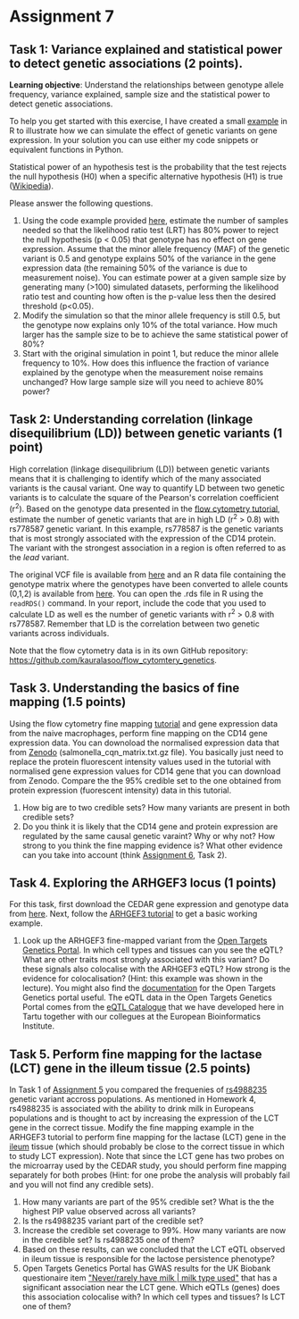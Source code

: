 # Assignment 7

## Task 1: Variance explained and statistical power to detect genetic associations (2 points).
**Learning objective**: Understand the relationships between genotype allele frequency, variance explained, sample size and the statistical power to detect genetic associations.

To help you get started with this exercise, I have created a small [example](https://github.com/kauralasoo/MTAT.03.239_Bioinformatics/blob/master/QTL_analysis/simulating_genetic_associations.md) in R to illustrate how we can simulate the effect of genetic variants on gene expression. In your solution you can use either my code snippets or equivalent functions in Python. 

Statistical power of an hypothesis test is the probability that the test rejects the null hypothesis (H0) when a specific alternative hypothesis (H1) is true ([Wikipedia](https://en.wikipedia.org/wiki/Power_%28statistics%29)). 

Please answer the following questions. 

1. Using the code example provided [here](https://github.com/kauralasoo/MTAT.03.239_Bioinformatics/blob/master/QTL_analysis/simulating_genetic_associations.md), estimate the number of samples needed so that the likelihood ratio test (LRT) has 80% power to reject the null hypothesis (p < 0.05) that genotype has no effect on gene expression. Assume that the minor allele frequency (MAF) of the genetic variant is 0.5 and genotype explains 50% of the variance in the gene expression data (the remaining 50% of the variance is due to measurement noise). You can estimate power at a given sample size by generating many (>100) simulated datasets, performing the likelihood ratio test and counting how often is the p-value less then the desired threshold (p<0.05).
2. Modify the simulation so that the minor allele frequency is still 0.5, but the genotype now explains only 10% of the total variance. How much larger has the sample size to be to achieve the same statistical power of 80%?
3. Start with the original simulation in point 1, but reduce the minor allele frequency to 10%. How does this influence the fraction of variance explained by the genotype when the measurement noise remains unchanged? How large sample size will you need to achieve 80% power?

## Task 2: Understanding correlation (linkage disequilibrium (LD)) between genetic variants (1 point)
High correlation (linkage disequilibrium (LD)) between genetic variants means that it is challenging to identify which of the many associated variants is the causal variant. One way to quantify LD between two genetic variants is to calculate the square of the Pearson's correlation coefficient (r<sup>2</sup>). Based on the genotype data presented in the [flow cytometry tutorial](https://github.com/kauralasoo/flow_cytomtery_genetics/blob/master/analysis/variance_components/estimate_variance_components.md),  estimate the number of genetic variants that are in high LD (r<sup>2</sup> > 0.8) with rs778587 genetic variant. In this example, rs778587 is the genetic variants that is most strongly associated with the expression of the CD14 protein. The variant with the strongest association in a region is often referred to as the *lead* variant.

The original VCF file is available from [here](https://github.com/kauralasoo/flow_cytomtery_genetics/blob/master/data/genotypes/open_access_genotypes.vcf.gz)  and an R data file containing the genotype matrix where the genotypes have been converted to allele counts (0,1,2) is available from [here](https://github.com/kauralasoo/flow_cytomtery_genetics/blob/master/data/genotypes/open_access_genotypes.rds). You can open the .rds file in R using the `readRDS()` command.  In your report, include the code that you used to calculate LD as well es the number of genetic variants with r<sup>2</sup> > 0.8 with rs778587. Remember that LD is the correlation between two genetic variants across individuals.

Note that the flow cytometry data is in its own GitHub repository: https://github.com/kauralasoo/flow_cytomtery_genetics.

## Task 3. Understanding the basics of fine mapping (1.5 points)
Using the flow cytometry fine mapping [tutorial](https://github.com/kauralasoo/flow_cytomtery_genetics/blob/master/analysis/fine_mapping/fine_mapping_example.md) and gene expression data from the naive macrophages, perform fine mapping on the CD14 gene expression data. You can downoload the  normalised expression data that from [Zenodo](https://zenodo.org/record/2571453#.XpSCQFMza-4) (salmonella_cqn_matrix.txt.gz file). You basically just need to replace the protein fluorescent intensity values used in the tutorial with normalised gene expression values for CD14 gene that you can download from Zenodo. Compare the the 95% credible set to the one obtained from protein expression (fuorescent intensity) data in this tutorial. 
1. How big are to two credible sets? How many variants are present in both credible sets? 
2. Do you think it is likely that the CD14 gene and protein expression are regulated by the same causal genetic varaint? Why or why not? How strong to you think the fine mapping evidence is? What other evidence can you take into account (think [Assignment 6](https://github.com/kauralasoo/MTAT.03.239_Bioinformatics/blob/master/assignments/2024/Assignment_6.md), Task 2).

## Task 4. Exploring the ARHGEF3 locus (1 points)
For this task, first download the CEDAR gene expression and genotype data from [here](https://drive.google.com/drive/folders/1PveWl7nJQlyYp_n2kY79qOx4LrwS9GcV?usp=sharing). Next, follow the [ARHGEF3 tutorial](https://github.com/kauralasoo/MTAT.03.239_Bioinformatics/blob/master/fine_mapping/CEDAR_finemapping_example.md) to get a basic working example. 

1. Look up the ARHGEF3 fine-mapped variant from the [Open Targets Genetics Portal](https://genetics.opentargets.org/). In which cell types and tissues can you see the eQTL? What are other traits most strongly associated with this variant? Do these signals also colocalise with the ARHGEF3 eQTL? How strong is the evidence for colocalisation? (Hint: this example was shown in the lecture). You might also find the [documentation](https://genetics-docs.opentargets.org/our-approach/colocalisation-analysis) for the Open Targets Genetics portal useful. The eQTL data in the Open Targets Genetics Portal comes from the [eQTL Catalogue](https://www.biorxiv.org/content/10.1101/2020.01.29.924266v1) that we have developed here in Tartu together with our collegues at the European Bioinformatics Institute.

## Task 5. Perform fine mapping for the lactase (LCT) gene in the illeum tissue (2.5 points)
In Task 1 of [Assignment 5](https://github.com/kauralasoo/MTAT.03.239_Bioinformatics/blob/master/homeworks/2024/Assignment_5.md) you compared the frequenies of [rs4988235](https://www.snpedia.com/index.php/Rs4988235) genetic variant accross populations. As mentioned in Homework 4, rs4988235 is associated with the ability to drink milk in Europeans populations and is thought to act by increasing the expression of the LCT gene in the correct tissue. Modify the fine mapping example in the ARHGEF3 tutorial to perform fine mapping for the lactase (LCT) gene in the [ileum](https://en.wikipedia.org/wiki/Ileum) tissue (which should probably be close to the correct tissue in which to study LCT expression). Note that since the LCT gene has two probes on the microarray used by the CEDAR study, you should perform fine mapping separately for both probes (Hint: for one probe the analysis will probably fail and you will not find any credible sets).
1. How many variants are part of the 95% credible set? What is the the highest PIP value observed across all variants?
2. Is the rs4988235 variant part of the credible set?
3. Increase the credible set coverage to 99%. How many variants are now in the credible set? Is rs4988235 one of them?
4. Based on these results, can we concluded that the LCT eQTL observed in ileum tissue is responsible for the lactose persistence phenotype? 
5. Open Targets Genetics Portal has GWAS results for the UK Biobank questionaire item ["Never/rarely have milk | milk type used"](https://genetics.opentargets.org/study/NEALE2_1418_6) that has a significant association near the LCT gene. Which eQTLs (genes) does this association colocalise with? In which cell types and tissues? Is LCT one of them?

